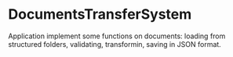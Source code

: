 # DocumentsTransferSystem
Application implement some functions on documents: loading from structured folders, validating, transformin, saving in JSON format.
